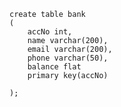 
    create table bank
    (
        accNo int,
        name varchar(200),
        email varchar(200),
        phone varchar(50),
        balance flat
        primary key(accNo)
        
    );